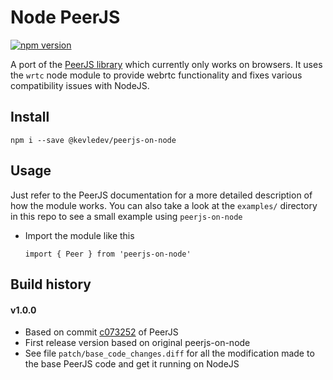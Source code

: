 # Node PeerJS

[![npm version](https://badge.fury.io/js/peerjs-on-node.svg)](https://badge.fury.io/js/peerjs-on-node)

A port of the [PeerJS library](https://github.com/peers/peerjs) which currently only works on browsers. It uses the `wrtc` node module to provide webrtc functionality and fixes various compatibility issues with NodeJS.

## Install

```
npm i --save @kevledev/peerjs-on-node
```

## Usage

Just refer to the PeerJS documentation for a more detailed description of how the module works. You can also take a look at the `examples/` directory in this repo to see a small example using `peerjs-on-node`
- Import the module like this

    ```
    import { Peer } from 'peerjs-on-node'
    ```

## Build history

#### v1.0.0

- Based on commit [c073252](https://github.com/peers/peerjs/commit/c073252f879b57757f8a82d40302bbe06a3890e0) of PeerJS
- First release version based on original peerjs-on-node
- See file `patch/base_code_changes.diff` for all the modification made to the base PeerJS code and get it running on NodeJS
